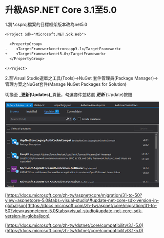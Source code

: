 # 升級ASP.NET Core 3.1至5.0

1.將\*.csproj檔案的目標框架版本改為net5.0

```text
<Project Sdk="Microsoft.NET.Sdk.Web">

  <PropertyGroup>
-    <TargetFramework>netcoreapp3.1</TargetFramework>
+    <TargetFramework>net5.0</TargetFramework>
  </PropertyGroup>

</Project>
```

2.至Visual Studio選單之工具\(Tools\)-&gt;NuGet 套件管理員\(Package Manager\)-&gt;管理方案之NuGet套件\(Manage NuGet Packages for Solution\)

切換至 _**更新\(Updates\)**_頁籤，勾選套件並點選 _**更新**_ \(Update\)按鈕

![&#x4F7F;&#x7528;NuGet&#x5C07;&#x5957;&#x4EF6;&#x90FD;&#x5347;&#x7D1A;&#x81F3;v5.0.0](../.gitbook/assets/image.png)

[https://docs.microsoft.com/zh-tw/aspnet/core/migration/31-to-50?view=aspnetcore-5.0&tabs=visual-studio\#update-net-core-sdk-version-in-globaljson](https://docs.microsoft.com/zh-tw/aspnet/core/migration/31-to-50?view=aspnetcore-5.0&tabs=visual-studio#update-net-core-sdk-version-in-globaljson)

[https://docs.microsoft.com/zh-tw/dotnet/core/compatibility/3.1-5.0](https://docs.microsoft.com/zh-tw/dotnet/core/compatibility/3.1-5.0)


